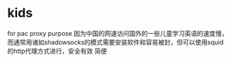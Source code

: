 # kids
for pac proxy purpose
因为中国的网速访问国外的一些儿童学习英语的速度慢，而通常用诸如shadowsocks的模式需要安装软件和容易被封，但可以使用squid的http代理方式进行，安全有效 简便
